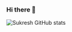 ### Hi there 👋

![Sukresh GitHub stats](https://github-readme-stats.vercel.app/api?username=sukreshmanda&show_icons=true&theme=radical)
